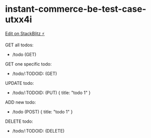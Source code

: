 # instant-commerce-be-test-case-utxx4i

[Edit on StackBlitz ⚡️](https://stackblitz.com/edit/instant-commerce-be-test-case-utxx4i)

GET all todos:
- /todo (GET)

GET one specific todo:
- /todo/:TODOID: (GET)

UPDATE todo:
- /todo/:TODOID: (PUT) { title: "todo 1" }

ADD new todo:
- /todo (POST) { title: "todo 1" }

DELETE todo:
- /todo/:TODOID: (DELETE)